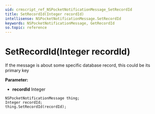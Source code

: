 ```yaml
---
uid: crmscript_ref_NSPocketNotificationMessage_SetRecordId
title: SetRecordId(Integer recordId)
intellisense: NSPocketNotificationMessage.SetRecordId
keywords: NSPocketNotificationMessage, GetRecordId
so.topic: reference
---
```


# SetRecordId(Integer recordId)

If the message is about some specific database record, this could be its primary key

**Parameter:** 
* **recordId** Integer

```crmscript
NSPocketNotificationMessage thing;
Integer recordId;
thing.SetRecordId(recordId);
```

